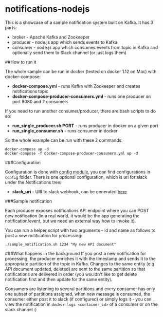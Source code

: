 # notifications-nodejs

This is a showcase of a sample notification system built on Kafka. It has 3 parts:
* broker - Apache Kafka and Zookeeper
* producer - node.js app which sends events to Kafka
* consumer - node.js app which consumes events from topic in Kafka and 
optionally send them to Slack channel (or just logs them)

##How to run it

The whole sample can be run in docker (tested on docker 1.12 on Mac) with docker-compose:
* **docker-compose.yml** - runs Kafka with Zookeeper and creates notifications topic
* **docker-compose-producer-consumers.yml** - runs one producer on port 8080 and 2 consumers

If you need to run another consumer/producer, there are bash scripts to do so:
* **run_single_producer.sh PORT** - runs producer in docker on a given port
* **run_single_consumer.sh** - runs consumer in docker

So the whole example can be run with these 2 commands:
```
docker-compose up -d
docker-compose -f docker-compose-producer-consumers.yml up -d
```

###Configuration

Configuration is done with [config module](https://www.npmjs.com/package/config), you can find
configurations in `config` folder. There is one optional configuration, which is 
uri for slack under the Notifications tree:
* **slack_uri** - URI to slack webhook, can be generated [here](https://snapshot-offtopic.slack.com/apps/new/A0F7XDUAZ-incoming-webhooks)

###Sample notification

Each producer exposes notifications API endpoint where you can POST new
notification (in a real world, it would be the app generating the notification/event, but
we need an external way how to invoke it). 

You can run a helper script with two arguments - id and name as follows to post a new notification for processing:
```
./sample_notification.sh 1234 "My new API document"
```

###What happens in the background
If you post a new notification for processing, the producer enriches it with the timestamp and sends it to the appropriate
partition of the topic in Kafka. Changes to the same entity (e.g. API document updated, deleted) are sent to the same partition
so that notifications are delivered in order (you wouldn't like to get delete notification first and then update for the same entity).

Consumers are listening to several partitions and every consumer has only one subset of partitions assigned, when new message is consumed,
the consumer either post it to slack (if configured) or simply logs it - you can view the notification in ``docker logs <container_id>`` of
a consumer or on the slack channel :)
